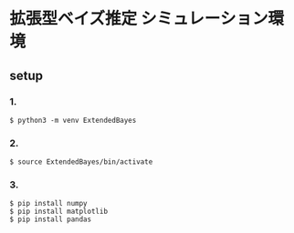 # 拡張型ベイズ推定 シミュレーション環境

## setup

### 1. 
```
$ python3 -m venv ExtendedBayes
```
### 2. 
```
$ source ExtendedBayes/bin/activate
```

### 3. 
```
$ pip install numpy
$ pip install matplotlib
$ pip install pandas
```